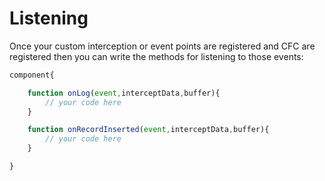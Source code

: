 # Listening

Once your custom interception or event points are registered and CFC are registered then you can write the methods for listening to those events:

```js
component{

	function onLog(event,interceptData,buffer){
		// your code here
	}

	function onRecordInserted(event,interceptData,buffer){
		// your code here
	}

}
```

